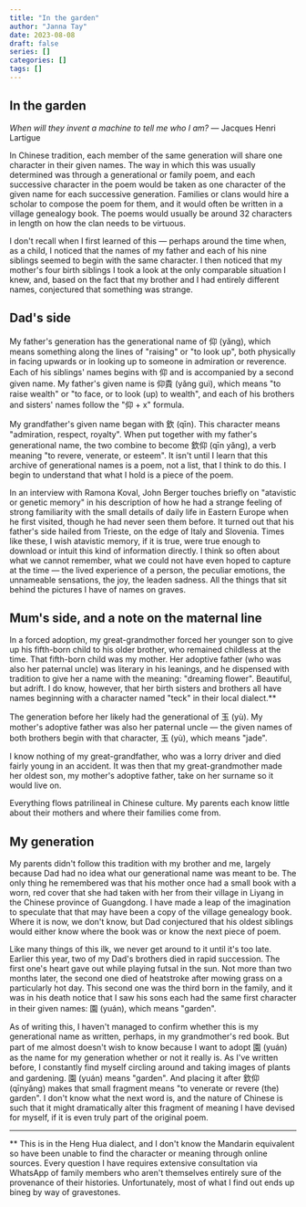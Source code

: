 ```yaml
---
title: "In the garden"
author: "Janna Tay"
date: 2023-08-08
draft: false
series: []
categories: []
tags: []
---
```


## In the garden

*When will they invent a machine to tell me who I am?*
— Jacques Henri Lartigue 

In Chinese tradition, each member of the same generation will share one character in their given names. The way in which this was usually determined was through a generational or family poem, and each successive character in the poem would be taken as one character of the given name for each successive generation.  Families or clans would hire a scholar to compose the poem for them, and it would often be written in a village genealogy book. The poems would usually be around 32 characters in length on how the clan needs to be virtuous. 

I don't recall when I first learned of this — perhaps around the time when, as a child, I noticed that the names of my father and each of his nine siblings seemed to begin with the same character. I then noticed that my mother's four birth siblings  I took a look at the only comparable situation I knew, and, based on the fact that my brother and I had entirely different names, conjectured that something was strange. 

## Dad's side

My father's generation has the generational name of 仰 (yǎng), which means something along the lines of "raising" or "to look up", both physically in facing upwards or in looking up to someone in admiration or reverence. Each of his siblings' names begins with 仰 and is accompanied by a second given name. My father's given name is 仰貴 (yǎng guì), which means "to raise wealth" or "to face, or to look (up) to wealth", and each of his brothers and sisters' names follow the "仰 + x" formula. 

My grandfather's given name began with 欽 (qīn). This character means "admiration, respect, royalty". When put together with my father's generational name, the two combine to become 欽仰 (qīn yǎng), a verb meaning "to revere, venerate, or esteem". It isn't until I learn that this archive of generational names is a poem, not a list, that I think to do this. I begin to understand that what I hold is a piece of the poem. 

In an interview with Ramona Koval, John Berger touches briefly on "atavistic or genetic memory" in his description of how he had a strange feeling of strong familiarity with the small details of daily life in Eastern Europe when he first visited, though he had never seen them before. It turned out that his father's side hailed from Trieste, on the edge of Italy and Slovenia. Times like these, I wish atavistic memory, if it is true, were true enough to download or intuit this kind of information directly. I think so often about what we cannot remember, what we could not have even hoped to capture at the time — the lived experience of a person, the peculiar emotions, the unnameable sensations, the joy, the leaden sadness. All the things that sit behind the pictures I have of names on graves. 

## Mum's side, and a note on the maternal line

In a forced adoption, my great-grandmother forced her younger son to give up his fifth-born child to his older brother, who remained childless at the time. That fifth-born child was my mother. Her adoptive father (who was also her paternal uncle) was literary in his leanings, and he dispensed with tradition to give her a name with the meaning: "dreaming flower". Beautiful, but adrift. I do know, however, that her birth sisters and brothers all have names beginning with a character named "teck" in their local dialect.**

The generation before her likely had the generational of 玉 (yù). My mother's adoptive father was also her paternal uncle — the given names of both brothers begin with that character, 玉 (yù), which means "jade". 

I know nothing of my great-grandfather, who was a lorry driver and died fairly young in an accident. It was then that my great-grandmother made her oldest son, my mother's adoptive father, take on her surname so it would live on. 

Everything flows patrilineal in Chinese culture. My parents each know little about their mothers and where their families come from. 

## My generation 

My parents didn't follow this tradition with my brother and me, largely because Dad had no idea what our generational name was meant to be. The only thing he remembered was that his mother once had a small book with a worn, red cover that she had taken with her from their village in Liyang in the Chinese province of Guangdong. I have made a leap of the imagination to speculate that that may have been a copy of the village genealogy book. Where it is now, we don't know, but Dad conjectured that his oldest siblings would either know where the book was or know the next piece of poem. 

Like many things of this ilk, we never get around to it until it's too late. Earlier this year, two of my Dad's brothers died in rapid succession. The first one's heart gave out while playing futsal in the sun. Not more than two months later, the second one died of heatstroke after mowing grass on a particularly hot day. This second one was the third born in the family, and it was in his death notice that I saw his sons each had the same first character in their given names: 園 (yuán), which means "garden". 

As of writing this, I haven't managed to confirm whether this is my generational name as written, perhaps, in my grandmother's red book. But part of me almost doesn't wish to know because I want to adopt 園 (yuán) as the name for my generation whether or not it really is. As I've written before, I constantly find myself circling around and taking images of plants and gardening. 園 (yuán) means "garden". And placing it after 欽仰 (qīnyǎng) makes that small fragment means "to venerate or revere (the) garden". I don't know what the next word is, and the nature of Chinese is such that it might dramatically alter this fragment of meaning I have devised for myself, if it is even truly part of the original poem.

--- 
** This is in the Heng Hua dialect, and I don't know the Mandarin equivalent so have been unable to find the character or meaning through online sources. Every question I have requires extensive consultation via WhatsApp of family members who aren't themselves entirely sure of the provenance of their histories. Unfortunately, most of what I find out ends up bineg by way of gravestones. 